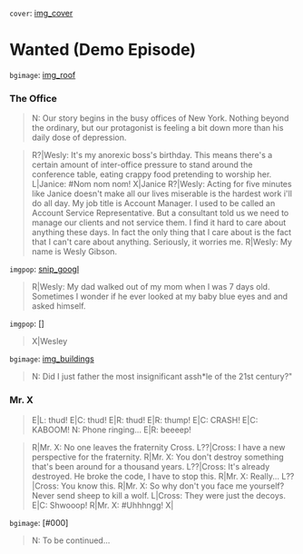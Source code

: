 [img_cover]: <https://wallpapercave.com/wp/wp5778303.jpg>
[img_title]: <https://www.kolpaper.com/wp-content/uploads/2020/05/Demon-Slayer-HD-Wallpaper.jpg>
[img_roof]: <https://wallpapercave.com/wp/wp2771916.jpg>
[img_buildings]: <https://backiee.com/static/wpdb/wallpapers/1920x1080/224213.jpg>

[snip_googl]: <https://external-preview.redd.it/NyXhW7l2MM4dHWlepqeomrOONGpuvLZl6UBLpUHH8Vc.png?width=960&crop=smart&auto=webp&s=f031eb6c6280a94e42737be8fbcec9ab9de9a8d9>

[Wesly]: 5964
[Janice]: 7036
[Mr. X]: 6156
[Cross]: 7204

`cover`: [img_cover]
# Wanted (Demo Episode) 

`bgimage`: [img_roof]

### The Office

> N: Our story begins in the busy offices of New York. Nothing beyond the ordinary, but our protagonist is feeling a bit down more than his daily dose of depression.

> R?|Wesly: It's my anorexic boss's birthday. This means there's a certain amount of inter-office pressure to stand around the conference table, eating crappy food pretending to worship her. 
> L|Janice: #Nom nom nom!
> X|Janice
> R?|Wesly: Acting for five minutes like Janice doesn't make all our lives miserable is the hardest work i'll do all day. My job title is Account Manager. I used to be called an Account Service Representative. But a consultant told us we need to manage our clients and not service them. I find it hard to care about anything these days. In fact the only thing that I care about is the fact that I can't care about anything. Seriously, it worries me.
> R|Wesly: My name is Wesly Gibson.

`imgpop`: [snip_googl]

> R|Wesly: My dad walked out of my mom when I was 7 days old. Sometimes I wonder if he ever looked at my baby blue eyes and and asked himself. 

`imgpop`: []

> X|Wesley

`bgimage`: [img_buildings]

> N: Did I just father the most insignificant assh*le of the 21st century?"


### Mr. X

> E|L: thud!
> E|C: thud!
> E|R: thud!
> E|R: thump!
> E|C: CRASH!
> E|C: KABOOM!
> N: Phone ringing...
> E|R: beeeep!

> R|Mr. X: No one leaves the fraternity Cross.
> L??|Cross: I have a new perspective for the fraternity.
> R|Mr. X: You don't destroy something that's been around for a thousand years.
> L??|Cross: It's already destroyed. He broke the code, I have to stop this.
> R|Mr. X: Really...
> L??|Cross: You know this.
> R|Mr. X: So why don't you face me yourself? Never send sheep to kill a wolf.
> L|Cross: They were just the decoys.
> E|C: Shwooop!
> R|Mr. X: #Uhhhngg!
> X|

`bgimage`: [#000]

> N: To be continued...